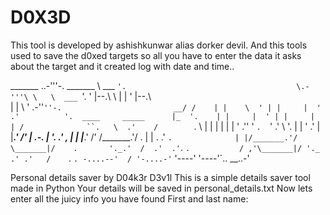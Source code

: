 # D0X3D

This tool is developed by ashishkunwar alias dorker devil. And this tools used to save the d0xed targets
so all you have to enter the data it asks about the target and it created log with date and time..


_______                                         ..-'''-.    _______
\  ___ `'.                                      \.-'''\ \   \  ___ `'.
 ' |--.\  \                                            | |   ' |--.\  \
 | |    \  '     .-''` ''-.                         __/ /    | |    \  '
 | |     |  '  .'          '.  ____     _____      |_  '.    | |     |  '
 | |     |  | /              ``.   \  .'    /         `.  \  | |     |  |
 | |     ' .''                ' `.  `'    .'            \ '. | |     ' .'
 | |___.' /' |         .-.    |   '.    .'               , | | |___.' /'
/_______.'/  .        |   |   .   .'     `.              | |/_______.'/
\_______|/    .       '._.'  /  .'  .'`.   `.           / ,'\_______|/
               '._         .' .'   /    `.   `. -....--'  /
                  '-....-'`  '----'       '----'`.. __..-'

Personal details saver by D04k3r D3v1l
This is a simple details saver tool made in Python
Your details will be saved in personal_details.txt
Now lets enter all the juicy info you have found
First and last name:
